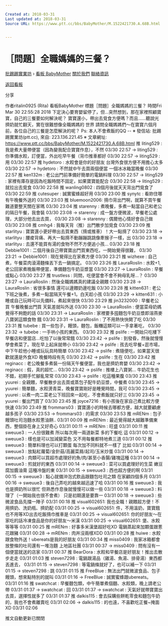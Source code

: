 ```yaml
---

Created at: 2018-03-31
Last updated at: 2018-03-31
Source URL: https://www.ptt.cc/bbs/BabyMother/M.1522421730.A.68B.html


---
```


# ［問題］全職媽媽的三餐？


[批踢踢實業坊](https://www.ptt.cc/) › [看板 BabyMother](https://www.ptt.cc/bbs/BabyMother/index.html) [關於我們](https://www.ptt.cc/about.html) [聯絡資訊](https://www.ptt.cc/contact.html)

[返回看板](https://www.ptt.cc/bbs/BabyMother/index.html)

分享

作者ritalin0925 (Rita)
看板BabyMother
標題［問題］全職媽媽的三餐？
時間Fri Mar 30 22:55:28 2018
下定決心要育嬰留停了，但...突然想到，那在家裡照顧寶寶，自己的三餐要如何解決呢？ 寶寶還小，帶出去覓食方便嗎？而且......聽說光擠奶就忙翻天，實在很難想像全職媽媽的 世界 請問全職媽媽們～在寶寶六個月前，各位自己的三餐是怎麼解決的呢？ Ps: 本人不會煮飯的QQ -- ※ 發信站: 批踢踢實業坊(ptt.cc), 來自: 223.136.221.45 ※ 文章網址: <https://www.ptt.cc/bbs/BabyMother/M.1522421730.A.68B.html>
推 liting529 : 我是煮大量帶便當（因為變我配合寶寶作息），不然 03/30 22:57
→ liting529 : 你準備水餃，訂便當，外出吃早午餐（背巾推車都好 03/30 22:57
→ liting529 : 用 03/30 22:57
推 hydetoro : 水餃會是你的好朋友 台灣外食很方便不用擔心太多 03/30 22:57
→ hydetoro : 不然就中午去買兩個便當 一個冰冰箱當晚餐 03/30 22:57
推 ken132m : 老公出門前準備好簡單的電鍋料理 03/30 22:57
→ liting529 : 家裡有庫存是因為吃飯時間不固定，如果寶寶能配合 03/30 22:58
→ liting529 : 就拉出去覓食 03/30 22:58
推 wanling0802 : 四個月後就天天背出門覓食了 03/30 22:59
推 cutesuper : 誠實蜜蜂超好用 03/30 23:00
推 synytc : 看妳住哪 有午晚餐外送的 03/30 23:03
推 bluemoon2006: 揹巾背出門啊，就算不買午餐難道要整天關在家嗎 03/30 23:04
推 starenny : 煮晚餐，多煮一點當自己和老公的隔日午餐，我會裝 03/30 23:08
→ starenny : 成一盤方便微波，早餐老公處理，大部分他去出去買， 03/30 23:08
→ starenny : 偶爾他心情好會自己做 03/30 23:08
推 cmhg4 : 我每天背（推）出門散步加覓食 03/30 23:09
推 starlityu : 寶寶還小更好帶出去買東西（揹或推車）！大一點揹了 03/30 23:18
→ starlityu : 腰痠背痛、再大一點揹不動蹦蹦跳跳像牽猴子一樣，出 03/30 23:18
→ starlityu : 去還不能買有湯的食物不然不方便追小孩... 03/30 23:18
推 Debbie1001 : 二個月後自己帶寶寶出門買東西吃，一開始覺得很難， 03/30 23:21
→ Debbie1001 : 現在覺得比在家煮方便 03/30 23:21
推 wizhexe : 自己煮，午餐菜肉滾湯麵條丟下去一鍋搞定。 03/30 23:26
推 LauraRoslin : 水餃+1,老公回家煮晚飯帶便當，準備麵包牛奶豆漿當 03/30 23:27
→ LauraRoslin : 早餐或點心 03/30 23:27
推 trustless : 同問，吃便當會不會不夠母乳呀...？ 03/30 23:27
→ LauraRoslin : 然後全職媽媽真的建議全親餵 03/30 23:28
→ LauraRoslin : 省很多事情 還可以邊餵奶邊吃飯 03/30 23:28
推 kitten631 : 老公下班之後煮，多煮一點當隔天午餐+1。白天趁小孩 03/30 23:29
→ kitten631 : 小睡或自己玩時可以先備料，煮起來很快 03/30 23:29
推 jin3232000 : 早餐老公買 午餐晚餐出門買 天氣差就叫外送 03/30 23:30
→ LauraRoslin : 便當菜母奶媽覺得不夠飽的話 03/30 23:31
→ LauraRoslin : 家裡要多囤麵包牛奶豆漿即溶燕麥八寶粥這類食物 餓 03/30 23:31
→ LauraRoslin : 了不用熱快快開了吃 03/30 23:31
推 tubebe : 買一些包子，饅頭，麵包，飯糰這類可以一手拿著吃， 03/30 23:32
→ tubebe : 一手哄小孩的東西。 03/30 23:32
推 pslife : 一開始只吃樓下早餐店和便當店...吃怕了以後常常餓 03/30 23:42
→ pslife : 到發昏，然後就慢慢學會煮菜了。現在早上起床就帶小 03/30 23:42
→ pslife : 孩去吃早餐+逛市場，中下午趁他小睡或玩玩具時簡單 03/30 23:42
→ pslife : 煮隨便吃，如果當天很歡就還是外食XD 晚餐時段有先 03/30 23:42
→ pslife : 生在 03/30 23:42
推 reginacc : 老公晚餐多煮裝一份隔天午餐便當，我也是擠奶育嬰 03/30 23:42
→ reginacc : 假，真的超忙... 03/30 23:42
→ pslife : 推樓上八寶粥... 牛奶花生也不錯，初期手忙腳亂常常 03/30 23:43
→ pslife : 吃這種果腹 03/30 23:43
推 yuurei : 全親餵，早餐散步出去買或蒸包子配牛奶豆漿，中餐煮 03/30 23:45
→ yuurei : 簡單麵，水餃燙青菜，晚餐寶寶剛好是睡覺時間，我可 03/30 23:45
→ yuurei : 以煮一肉二菜老公下班回來一起吃，不會煮飯就只好三 03/30 23:45
→ yuurei : 餐出門買了 03/30 23:45
推 joyce7216 : 有小孩後在家自己煮比較方便快速 03/30 23:49
推 frommars03 : 寶寶還小的時候去哪都方便，越大就要顧慮越多孩子 03/30 23:53
→ frommars03 : 的需求 03/30 23:53
推 mRENm : 包子饅頭吐司泡麵水餃蔥油餅.. 03/31 00:09
推 mRENm : 最近覺得越大越難準備東西，整個掛在身上又好奇心 03/31 00:11
→ mRENm : 旺盛 03/31 00:11
推 sweuue3 : 一人份很難煮 所以每次用一兩道新菜 多的下餐吃 這 03/31 00:12
→ sweuue3 : 樣也是可以加減變菜色 又不用每餐都特地煮三道 03/31 00:12
推 sweuue3 : 簡單料理也可以打顆蛋 每次加不同料就不一樣了 比如 03/31 00:14
→ sweuue3 : 放點紅蘿蔔/金針菇/高麗菜屑/起司/玉米炒蛋 03/31 00:14
→ sweuue3 : 肉類可以買超市處理好的魚/肉/甚至小香腸/雞塊這種 03/31 00:14
→ sweuue3 : 煎就好的東西 03/31 00:14
→ sweuue3 : 菜可以買處理好的生菜 嫩豆腐加醬油膏 這種冷盤的東 03/31 00:15
→ sweuue3 : 西也超方便的啊 03/31 00:15
→ sweuue3 : 點心就備沖泡式飲品跟麵包吐司之類 在家顧四個多月 03/31 00:16
→ sweuue3 : 後自己弄吃的越來越迅速了哈 03/31 00:16
推 sweuue3 : 我也是擠奶所以很忙 但熟悉作息後就慢慢可以做一些 03/31 00:18
→ sweuue3 : 料理了（一開始我也很不會煮） 只是初期還是要靠一 03/31 00:18
→ sweuue3 : 些微波食品先擋一陣子 03/31 00:18
推 visual602651: 我也全職！親餵超方便！不用擠奶、洗奶瓶、擠奶配 03/31 00:25
→ visual602651: 件，不用溫奶，寶寶餓也不用等XD出去吃飯揹巾推車是 03/31 00:25
→ visual602651: 你的好朋友～在家吃的話冷凍食品是你的好朋友～米漢 03/31 00:25
→ visual602651: 堡、水餃等等等 03/31 00:25
推 mRENm : 好事多米漢堡超好吃XD 電鍋蒸起來加顆蛋跟蔥花跟豬 03/31 00:28
→ mRENm : 肉丼沒兩樣XDD 03/31 00:28
推 huiwe : 水餃跟食物外送！ubereats是我的好朋友 03/31 00:34
推 miss0409 : 我家冰箱都會放整條的吐司還有一堆泡麵 上地區社團 03/31 00:37
→ miss0409 : 問有沒有一個便當就送的店家 03/31 00:37
推 BearDora : 水餃和早餐店是好朋友！推出去散步走走 03/31 01:03
推 steven7298 : 電鍋跟湯品（雞湯、魚湯、排骨湯）東西都丟進去， 03/31 01:15
→ steven7298 : 等電鍋條就好了，也可以補一下 03/31 01:15
→ steven7298 : 跳 03/31 01:15
推 FreeBlue : 無法出門就微波食品、包子饅頭，想來點特別的就叫 03/31 01:16
→ FreeBlue : 誠實蜜蜂跟ubereats。 03/31 01:16
推 swatchcat : 早餐麵包類，中午簡單煮個麵、水餃類，晚上請老公帶 03/31 01:37
→ swatchcat : 回 03/31 01:37
→ swatchcat : 天氣好就帶寶寶出去買，選擇性就多了 03/31 01:37
推 dalkis115 : 會去採購些餅乾零食和麵包牛奶的，我也不會煮離賣吃 03/31 02:06
→ dalkis115 : 的也遠，不喜歡吃正餐~掩面XD 03/31 02:06

推文自動更新已關閉

